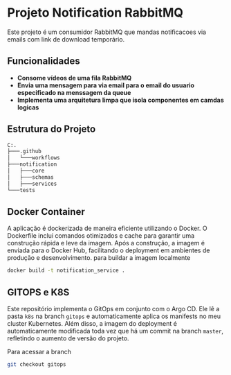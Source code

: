 # Projeto Notification RabbitMQ

Este projeto é um consumidor RabbitMQ que mandas notificacoes via emails com link de download temporário.

## Funcionalidades

- **Consome vídeos de uma fila RabbitMQ**
- **Envia uma mensagem para via email para o email do usuario especificado na menssagem da queue**
- **Implementa uma arquitetura limpa que isola componentes em camdas logicas**

## Estrutura do Projeto
```bash
C:.
├───.github
│   └───workflows
├───notification
│   ├───core
│   ├───schemas
│   ├───services
└───tests
```

## Docker Container
A aplicação é dockerizada de maneira eficiente utilizando o Docker. O Dockerfile inclui comandos otimizados e cache para garantir uma construção rápida e leve da imagem. Após a construção, a imagem é enviada para o Docker Hub, facilitando o deployment em ambientes de produção e desenvolvimento.
para buildar a imagem localmente
```bash
docker build -t notification_service .
```

## GITOPS e K8S
Este repositório implementa o GitOps em conjunto com o Argo CD. Ele lê a pasta `k8s` na branch `gitops` e automaticamente aplica os manifests no meu cluster Kubernetes. Além disso, a imagem do deployment é automaticamente modificada toda vez que há um commit na branch `master`, refletindo o aumento de versão do projeto.

Para acessar a branch
```bash
git checkout gitops
```
